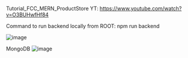 Tutorial_FCC_MERN_ProductStore
YT: https://www.youtube.com/watch?v=O3BUHwfHf84

Command to run backend locally from ROOT: npm run backend

<!-- Script in package.json
nodemon backend/server.j
to run backend -->

![image](https://github.com/user-attachments/assets/9a97b8c3-c1e5-401e-b478-c0ca8851d660)

MongoDB
![image](https://github.com/user-attachments/assets/fbce29a3-bb83-490e-93a5-0860ed1e5018)

